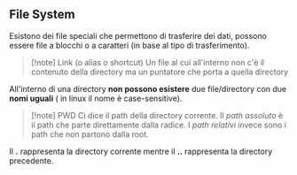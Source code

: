 ## File System
Esistono dei file speciali che permettono di trasferire dei dati, possono essere file a blocchi o a caratteri (in base al tipo di trasferimento).
>[!note] Link (o alias o shortcut)
>Un file al cui all'interno non c'è il contenuto della directory ma un puntatore che porta a quella directory

All'interno di una directory **non possono esistere** due file/directory con due **nomi uguali** ( in linux il nome è case-sensitive).
>[!note] PWD
>Ci dice il path della directory corrente. Il *path assoluto* è il path che parte direttamente dalla radice. I *path relativi* invece sono i path che non partono dalla root.

Il **.** rappresenta la directory corrente mentre il **..** rappresenta la directory precedente.



